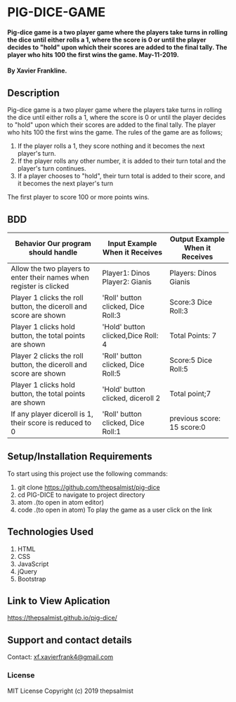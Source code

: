 # PIG-DICE-GAME
#### Pig-dice game is a two player game where the players take turns in rolling the dice until either rolls a 1, where the score is 0 or until the player decides to "hold" upon which their scores are added to the final tally. The player who hits 100 the first wins the game. May-11-2019.
#### By Xavier Frankline.
## Description
Pig-dice game is a two player game where the players take turns in rolling the dice until either rolls a 1, where the score is 0 or until the player decides to "hold" upon which their scores are added to the final tally. The player who hits 100 the first wins the game.
The rules of the game are as follows;
1. If the player rolls a 1, they score nothing and it becomes the next player's turn.
2. If the player rolls any other number, it is added to their turn total and the player's turn continues.
3. If a player chooses to "hold", their turn total is added to their score, and it becomes the next player's turn

The first player to score 100 or more points wins.

## BDD
| Behavior Our program should handle                                  | Input Example When it Receives      | Output Example When it Receives |
|---------------------------------------------------------------------|-------------------------------------|---------------------------------|
| Allow the two players to enter their names when register is clicked | Player1: Dinos Player2: Gianis      | Players: Dinos   Gianis         |
| Player 1 clicks the roll button, the diceroll and score are shown   | 'Roll' button clicked, Dice Roll:3  | Score:3 Dice Roll:3             |
| Player 1 clicks hold button, the total points are shown             | 'Hold' button clicked,Dice Roll: 4  | Total Points: 7                 |
| Player 2 clicks the roll button, the diceroll and score are shown   | 'Roll' button clicked, Dice Roll:5  | Score:5 Dice Roll:5             |
| Player 1 clicks hold button, the total points are shown             | 'Hold' button clicked, diceroll 2   | Total point;7                   |
| If any player diceroll is 1, their score is reduced to 0            | 'Roll' button clicked, Dice Roll:1  | previous score: 15 score:0      |
## Setup/Installation Requirements
To start using this project use the following commands:
1. git clone https://github.com/thepsalmist/pig-dice
2. cd PIG-DICE to navigate to project directory
3. atom .(to open in atom editor)
4. code .(to open in atom)
To play the game as a user click on the link

## Technologies Used
1. HTML
2. CSS
3. JavaScript
4. jQuery
5. Bootstrap


## Link to View Aplication
https://thepsalmist.github.io/pig-dice/
## Support and contact details
Contact: xf.xavierfrank4@gmail.com
### License
MIT License
Copyright (c) 2019 thepsalmist
